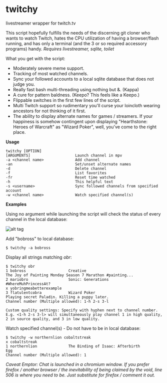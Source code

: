 # twitchy
livestreamer wrapper for twitch.tv

This script hopefully fulfills the needs of the discerning git cloner who wants to watch Twitch, hates the CPU utilization of having a browser/flash running, and 
has only a terminal (and the 3 or so required accessory programs) handy.
*Requires livestreamer, sqlite, toilet*

What you get with the script:
* Moderately severe meme support.
* Tracking of most watched channels.
* Sync your followed accounts to a local sqlite database that does not judge you.
* Really fast bash multi-threading using nothing but &. (Kappa)
* A cure for pattern baldness. (Keepo? This feels like a Keepo.)
* Flippable switches in the first few lines of the script.
* Multi Twitch support so rudimentary you'll curse your loincloth wearing ancestors for not thinking of it first.
* The ability to display alternate names for games / streamers. If your happiness is somehow contingent upon displaying "Hearthstone: Heroes of Warcraft" as "Wizard Poker", well, you've come to the right place.

**Usage**

    twitchy [OPTION]
    [ARGUMENTS]                    Launch channel in mpv
    -a <channel name>              Add channel
    -an                            Set/unset alternate names
    -d                             Delete channel
    -f                             List favorites
    -fr                            Reset time watched
    -h                             This helpful text
    -s <username>                  Sync followed channels from specified account
    -w <channel name>              Watch specified channel(s)
    
**Examples**

Using no argument while launching the script will check the status of every channel in the local database:

![alt tag](https://imgur.com/JbP14Xo.png)
    
Add "bobross" to local database:

    $ twitchy -a bobross
    
Display all strings matching *obr*:

    $ twitchy obr
    1 bobross                   Creative                                The Joy of Painting Monday Season 7 Marathon #painting...
    2 mariobro                  Sonic: Generations                      #WhereMuhPrincessAt?
    x yobringmeabetterexample                               
    3 flatulentcobra            Wizard Poker                            Playing secret Paladin. Killing a puppy later.
    Channel number (Multiple allowed): 1-h 2-s 3-l

    Custom quality settings: Specify with hyphen next to channel number.
    E.g. <1-h 2-s 3-l> will simultaneously play channel 1 in high quality, 2 in source quality, and 3 in low quality.
    
Watch specified channel(s) - Do not have to be in local database:

    $ twitchy -w northernlion cobaltstreak
    x cobaltstreak
    1 northernlion              The Binding of Isaac: Afterbirth        Egg
    Channel number (Multiple allowed): 1
    
*Caveat Emptor: Chat is launched in a chromium window. If you prefer firefox / another browser / the inevitability of being claimed by the void, line 506 is where you need to be. Just substitute for firefox / comment it out.*